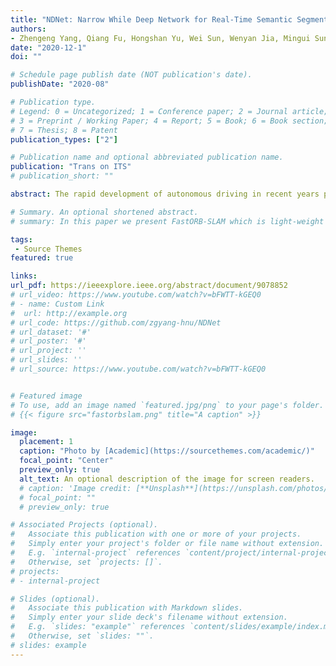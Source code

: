 ```yaml
---
title: "NDNet: Narrow While Deep Network for Real-Time Semantic Segmentation"
authors:
- Zhengeng Yang, Qiang Fu, Hongshan Yu, Wei Sun, Wenyan Jia, Mingui Sun, Zhi-Hong Mao
date: "2020-12-1"
doi: ""

# Schedule page publish date (NOT publication's date).
publishDate: "2020-08"

# Publication type.
# Legend: 0 = Uncategorized; 1 = Conference paper; 2 = Journal article;
# 3 = Preprint / Working Paper; 4 = Report; 5 = Book; 6 = Book section;
# 7 = Thesis; 8 = Patent
publication_types: ["2"]

# Publication name and optional abbreviated publication name.
publication: "Trans on ITS"
# publication_short: ""

abstract: The rapid development of autonomous driving in recent years presents many challenges for scene understanding. As an essential step towards scene understanding, semantic segmentation has received increased attention in the past few years. Although deep learning based approaches have achieved great success in improving the segmentation accuracy, most of them suffer from an inefficiency problem and can hardly be applied to real-time applications. In this paper, we analyze the computational cost of Convolutional Neural Network (CNN) and find that the inefficiency of CNNs is mainly caused by their wide structure rather than deep structure. In addition, the success of pruning based model compression methods proves that there are many redundant channels in CNNs. Thus, we design a narrow while deep backbone network to improve the efficiency of semantic segmentation. By casting our network to fully convolutional network (FCN32) segmentation architecture, the basic structure of most segmentation methods, we achieve 61.5% mIoU on Cityscapes validation dataset with only 4.2G floating-point operations (FLOPs) on 1024x2048 inputs, which already outperforms one of the earliest real-time deep learning based segmentation methods: ENet (58.3% mIoU, 3.8G FLOPs on 640x360 inputs). By further refining the output resolution of our network to the 1/8 of the input resolution with a simple encoder-decoder structure, we achieve 65.3% mIoU on Cityscapes test set with 14.0G FLOPs and 39.9 frames per second (FPS) on Titan X card. We have made our model publicly available at https://github.com/zgyang-hnu/NDNet..

# Summary. An optional shortened abstract.
# summary: In this paper we present FastORB-SLAM which is light-weight and efficient as it tracks keypoints between adjacent frames without computing descriptors.

tags:
 - Source Themes
featured: true

links:
url_pdf: https://ieeexplore.ieee.org/abstract/document/9078852
# url_video: https://www.youtube.com/watch?v=bFWTT-kGEQ0
# - name: Custom Link
#  url: http://example.org
# url_code: https://github.com/zgyang-hnu/NDNet
# url_dataset: '#'
# url_poster: '#'
# url_project: ''
# url_slides: ''
# url_source: https://www.youtube.com/watch?v=bFWTT-kGEQ0


# Featured image
# To use, add an image named `featured.jpg/png` to your page's folder.
# {{< figure src="fastorbslam.png" title="A caption" >}}

image: 
  placement: 1
  caption: "Photo by [Academic](https://sourcethemes.com/academic/)"
  focal_point: "Center"
  preview_only: true
  alt_text: An optional description of the image for screen readers.
  # caption: 'Image credit: [**Unsplash**](https://unsplash.com/photos/jdD8gXaTZsc)'
  # focal_point: ""
  # preview_only: true

# Associated Projects (optional).
#   Associate this publication with one or more of your projects.
#   Simply enter your project's folder or file name without extension.
#   E.g. `internal-project` references `content/project/internal-project/index.md`.
#   Otherwise, set `projects: []`.
# projects:
# - internal-project

# Slides (optional).
#   Associate this publication with Markdown slides.
#   Simply enter your slide deck's filename without extension.
#   E.g. `slides: "example"` references `content/slides/example/index.md`.
#   Otherwise, set `slides: ""`.
# slides: example
---
```



